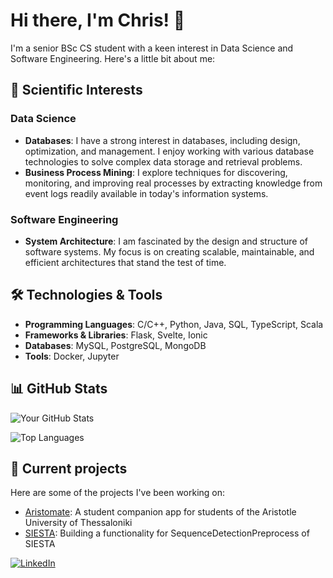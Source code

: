 # Hi there, I'm Chris! 👋

I'm a senior BSc CS student with a keen interest in Data Science and Software Engineering. Here's a little bit about me:

## 🔬 Scientific Interests

### Data Science
- **Databases**: I have a strong interest in databases, including design, optimization, and management. I enjoy working with various database technologies to solve complex data storage and retrieval problems.
- **Business Process Mining**: I explore techniques for discovering, monitoring, and improving real processes by extracting knowledge from event logs readily available in today's information systems.

### Software Engineering
- **System Architecture**: I am fascinated by the design and structure of software systems. My focus is on creating scalable, maintainable, and efficient architectures that stand the test of time.

## 🛠 Technologies & Tools
- **Programming Languages**: C/C++, Python, Java, SQL, TypeScript, Scala
- **Frameworks & Libraries**: Flask, Svelte, Ionic
- **Databases**: MySQL, PostgreSQL, MongoDB
- **Tools**: Docker, Jupyter

## 📊 GitHub Stats

![Your GitHub Stats](https://github-readme-stats.vercel.app/api?username=balaktsisc&show_icons=true&theme=radical)

![Top Languages](https://github-readme-stats.vercel.app/api/top-langs/?username=balaktsisc&layout=compact&theme=radical)

## 🌟 Current projects

Here are some of the projects I've been working on:
- [Aristomate](https://github.com/acmauth/student-companion): A student companion app for students of the Aristotle University of Thessaloniki
- [SIESTA](https://github.com/balaktsisc/SequenceDetectionPreprocess): Building a functionality for SequenceDetectionPreprocess of SIESTA


[![LinkedIn](https://img.shields.io/badge/LinkedIn-0077B5?style=flat&logo=linkedin&logoColor=white)](https://www.linkedin.com/in/christos-balaktsis)
